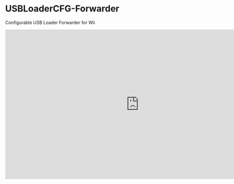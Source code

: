# USBLoaderCFG-Forwarder
Configurable USB Loader Forwarder for Wii
<iframe width="854" height="480" src="https://www.youtube.com/embed/vMajnXTD4XA" frameborder="0" allowfullscreen></iframe>
